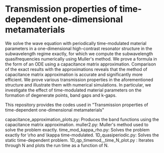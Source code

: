 # Transmission properties of time-dependent one-dimensional metamaterials

We solve the wave equation with periodically time-modulated material parameters in a one-dimensional high-contrast resonator structure in the subwavelength regime exactly, for which we compute the subwavelength quasifrequencies numerically using Muller's method. We prove a formula in the form of an ODE using a capacitance matrix approximation. Comparison of the exact results with the approximations reveals that the method of capacitance matrix approximation is accurate and significantly more efficient. We prove various transmission properties in the aforementioned structure and illustrate them with numerical simulations. In particular, we investigate the effect of time-modulated material parameters on the formation of degenerate points, band gaps and k-gaps.

This repository provides the codes used in "Transmission properties of time-dependent one-dimensional metamaterials"

capacitance_approximation_plots.py: Produces the band functions using the capacitance matrix approximation.
muller2.py: Muller's method used to solve the problem exactly.
time_mod_kappa_rho.py: Solves the problem exactly for \rho and \kappa time-modulated.
1D_quasiperiodic.py: Solves the static time-dependent problem.
1D_qp_timemod__time_N_plot.py : Iterates through N and plots the run time as a function of N.
